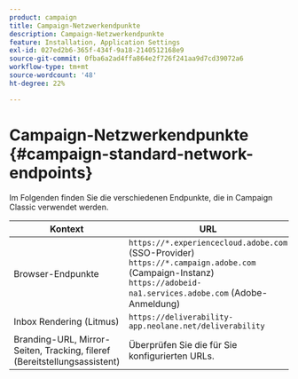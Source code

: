 ```yaml
---
product: campaign
title: Campaign-Netzwerkendpunkte
description: Campaign-Netzwerkendpunkte
feature: Installation, Application Settings
exl-id: 027ed2b6-365f-434f-9a18-2140512168e9
source-git-commit: 0fba6a2ad4ffa864e2f726f241aa9d7cd39072a6
workflow-type: tm+mt
source-wordcount: '48'
ht-degree: 22%

---
```


# Campaign-Netzwerkendpunkte {#campaign-standard-network-endpoints}



Im Folgenden finden Sie die verschiedenen Endpunkte, die in Campaign Classic verwendet werden.

| Kontext | URL |
|--- |--- |
| Browser-Endpunkte | `https://*.experiencecloud.adobe.com` (SSO-Provider)<br>`https://*.campaign.adobe.com` (Campaign-Instanz)<br>`https://adobeid-na1.services.adobe.com` (Adobe-Anmeldung) |
| Inbox Rendering (Litmus) | `https://deliverability-app.neolane.net/deliverability` |
| Branding-URL, Mirror-Seiten, Tracking, fileref (Bereitstellungsassistent) | Überprüfen Sie die für Sie konfigurierten URLs. |
